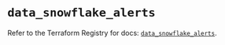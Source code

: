 # `data_snowflake_alerts`

Refer to the Terraform Registry for docs: [`data_snowflake_alerts`](https://registry.terraform.io/providers/snowflake-labs/snowflake/0.98.0/docs/data-sources/alerts).
